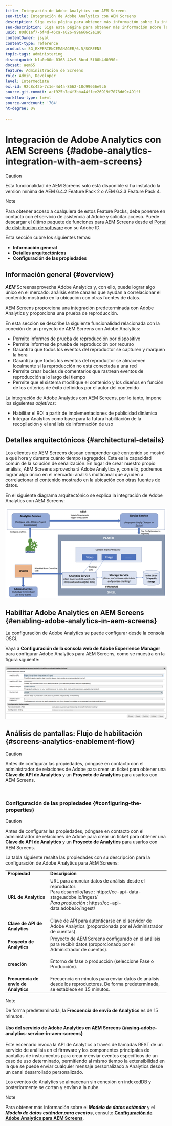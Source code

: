 ```yaml
---
title: Integración de Adobe Analytics con AEM Screens
seo-title: Integración de Adobe Analytics con AEM Screens
description: Siga esta página para obtener más información sobre la integración de AEM Screens con Adobe Analytics y proporcione una prueba de reproducción.
seo-description: Siga esta página para obtener más información sobre la integración de AEM Screens con Adobe Analytics y proporcione una prueba de reproducción.
uuid: 80d61af7-bf4d-46ca-a026-99a666c2e1a0
contentOwner: jsyal
content-type: reference
products: SG_EXPERIENCEMANAGER/6.5/SCREENS
topic-tags: administering
discoiquuid: b1a0e00e-0368-42c9-8bcd-5f00b4d0990c
docset: aem65
feature: Administración de Screens
role: Admin, Developer
level: Intermediate
exl-id: 92c8c42b-7c1e-4d4a-8662-18c99666e9c6
source-git-commit: acf925b7e4f3bba44ffee26919f7078dd9c491ff
workflow-type: tm+mt
source-wordcount: '704'
ht-degree: 0%

---
```


# Integración de Adobe Analytics con AEM Screens {#adobe-analytics-integration-with-aem-screens}

>[!CAUTION]
>
>Esta funcionalidad de AEM Screens solo está disponible si ha instalado la versión mínima de AEM 6.4.2 Feature Pack 2 o AEM 6.3.3 Feature Pack 4.

>[!NOTE]
>
>Para obtener acceso a cualquiera de estos Feature Packs, debe ponerse en contacto con el servicio de asistencia al Adobe y solicitar acceso. Puede descargar el último paquete de funciones para AEM Screens desde el [Portal de distribución de software](https://experience.adobe.com/#/downloads/content/software-distribution/en/aem.html) con su Adobe ID.

Esta sección cubre los siguientes temas:

* **Información general**
* **Detalles arquitectónicos**
* **Configuración de las propiedades**

## Información general {#overview}

***AEM*** Screensaprovecha Adobe Analytics y, con ello, puede lograr algo único en el mercado: análisis entre canales que ayudan a correlacionar el contenido mostrado en la ubicación con otras fuentes de datos.

AEM Screens proporciona una integración predeterminada con Adobe Analytics y proporciona una prueba de reproducción.

En esta sección se describe la siguiente funcionalidad relacionada con la conexión de un proyecto de AEM Screens con Adobe Analytics:

* Permite informes de prueba de reproducción por dispositivo
* Permite informes de prueba de reproducción por recurso
* Garantiza que todos los eventos del reproductor se capturen y marquen la hora
* Garantiza que todos los eventos del reproductor se almacenen localmente si la reproducción no está conectada a una red
* Permite crear bucles de comentarios que rastrean eventos de reproducción a lo largo del tiempo
* Permite que el sistema modifique el contenido y los diseños en función de los criterios de éxito definidos por el autor del contenido

La integración de Adobe Analytics con AEM Screens, por lo tanto, impone los siguientes *objetivos*:

* Habilitar el ROI a partir de implementaciones de publicidad dinámica
* Integrar Analytics como base para la futura habilitación de la recopilación y el análisis de información de uso

## Detalles arquitectónicos {#architectural-details}

Los clientes de AEM Screens desean comprender qué contenido se mostró a qué hora y durante cuánto tiempo (agregado). Esta es la capacidad común de la solución de señalización. En lugar de crear nuestro propio análisis, AEM Screens aprovechará Adobe Analytics y, con ello, podremos lograr algo único en el mercado: análisis multicanal que ayuden a correlacionar el contenido mostrado en la ubicación con otras fuentes de datos.

En el siguiente diagrama arquitectónico se explica la integración de Adobe Analytics con AEM Screens:

![screen_shot_2018-09-12at85611am](assets/screen_shot_2018-09-12at85611am.png)

## Habilitar Adobe Analytics en AEM Screens {#enabling-adobe-analytics-in-aem-screens}

La configuración de Adobe Analytics se puede configurar desde la consola OSGi.

Vaya a **Configuración de la consola web de Adobe Experience Manager** para configurar Adobe Analytics para AEM Screens, como se muestra en la figura siguiente:

![screen_shot_2018-09-04at2550pm](assets/screen_shot_2018-09-04at25550pm.png)

## Análisis de pantallas: Flujo de habilitación {#screens-analytics-enablement-flow}

>[!CAUTION]
>
>Antes de configurar las propiedades, póngase en contacto con el administrador de relaciones de Adobe para crear un ticket para obtener una **Clave de API de Analytics** y un **Proyecto de Analytics** para usarlos con AEM Screens.

![]()

### Configuración de las propiedades {#configuring-the-properties}

>[!CAUTION]
>
>Antes de configurar las propiedades, póngase en contacto con el administrador de relaciones de Adobe para crear un ticket para obtener una **Clave de API de Analytics** y un **Proyecto de Analytics** para usarlos con AEM Screens.

La tabla siguiente resalta las propiedades con su descripción para la configuración de Adobe Analytics para AEM Screens:

<table>
 <tbody>
  <tr>
   <td><strong>Propiedad</strong></td>
   <td><strong>Descripción</strong></td>
  </tr>
  <tr>
   <td><strong>URL de Analytics</strong></td>
   <td>URL para anunciar datos de análisis desde el reproductor. <br>
   Para desarrollo/fase</em> : https://cc-api-data-stage.adobe.io/ingest/<br /> <em>Para producción</em> : https://cc-api-data.adobe.io/ingest/</em><br /> <br /></td>
  </tr>
  <tr>
   <td><strong>Clave de API de Analytics</strong></td>
   <td>Clave de API para autenticarse en el servidor de Adobe Analytics (proporcionada por el Administrador de cuentas).</td>
  </tr>
  <tr>
   <td><strong>Proyecto de Analytics</strong></td>
   <td>Proyecto de AEM Screens configurado en el análisis para recibir datos (proporcionado por el Administrador de cuentas).</td>
  </tr>
  <tr>
   <td><strong>creación</strong></td>
   <td><p>Entorno de fase o producción (seleccione Fase o Producción).</p></td>
  </tr>
  <tr>
   <td><strong>Frecuencia de envío de Analytics</strong></td>
   <td>Frecuencia en minutos para enviar datos de análisis desde los reproductores. De forma predeterminada, se establece en 15 minutos.</td>
  </tr>
 </tbody>
</table>

>[!NOTE]
>
>De forma predeterminada, la **Frecuencia de envío de Analytics** es de 15 minutos.

#### Uso del servicio de Adobe Analytics en AEM Screens {#using-adobe-analytics-service-in-aem-screens}

Este escenario invoca la API de Analytics a través de llamadas REST de un servicio de análisis en el firmware y los componentes principales de pantallas de instrumentos para crear y enviar eventos específicos de un caso de uso determinado, permitiendo al mismo tiempo la extensibilidad en la que se puede enviar cualquier mensaje personalizado a Analytics desde un canal desarrollado personalizado.

Los eventos de Analytics se almacenan sin conexión en indexedDB y posteriormente se cortan y envían a la nube.

>[!NOTE]
>
>Para obtener más información sobre el ***Modelo de datos estándar*** y el ***Modelo de datos estándar para eventos***, consulte **[Configuración de Adobe Analytics para AEM Screens](configuring-adobe-analytics-aem-screens.md)**.
